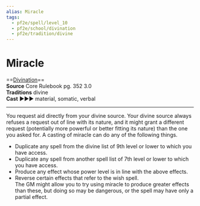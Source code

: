 ```yaml
---
alias: Miracle
tags:
  - pf2e/spell/level_10
  - pf2e/school/divination
  - pf2e/tradition/divine
---
```


# Miracle

==[Divination](../../../Traits/Divination.md)==  
__Source__ Core Rulebook pg. 352 3.0  
**Traditions** divine  
**Cast** ►►► material, somatic, verbal

---

You request aid directly from your divine source. Your divine source always refuses a request out of line with its nature, and it might grant a different request (potentially more powerful or better fitting its nature) than the one you asked for. A casting of miracle can do any of the following things.

- Duplicate any spell from the divine list of 9th level or lower to which you have access.
- Duplicate any spell from another spell list of 7th level or lower to which you have access.
- Produce any effect whose power level is in line with the above effects.
- Reverse certain effects that refer to the wish spell.  
The GM might allow you to try using miracle to produce greater effects than these, but doing so may be dangerous, or the spell may have only a partial effect.

